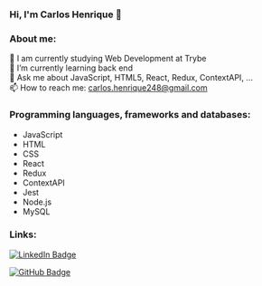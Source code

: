 ### Hi, I'm Carlos Henrique 👋

### About me:

  :brain: I am currently studying Web Development at Trybe  
  🌱 I’m currently learning back end  
  💬 Ask me about JavaScript, HTML5, React, Redux, ContextAPI, ...  
  📫 How to reach me: carlos.henrique248@gmail.com  

### Programming languages, frameworks and databases:  

- JavaScript  
- HTML  
- CSS  
- React  
- Redux  
- ContextAPI  
- Jest
- Node.js  
- MySQL  

### Links:

[![LinkedIn Badge](https://img.shields.io/badge/LinkedIn-0077B5?style=for-the-badge&logo=linkedin&logoColor=white)](https://www.linkedin.com/in/carlos-henrique-da-silva-souza/)

[![GitHub Badge](https://img.shields.io/badge/GitHub-100000?style=for-the-badge&logo=github&logoColor=white)](https://github.com/Henrique781/Henrique781)

